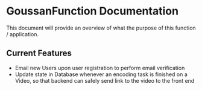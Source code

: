 # GoussanFunction Documentation
This document will provide an overview of what the purpose of this function / application.

## Current Features
* Email new Users upon user registration to perform email verification
* Update state in Database whenever an encoding task is finished on a Video, so that backend can safely send link to the video to the front end

